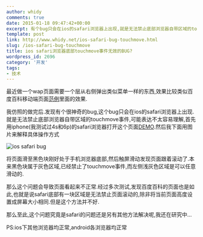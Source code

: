 ```yaml
---
author: whidy
comments: true
date: 2015-01-18 09:47:42+00:00
excerpt: 有个bug只会在ios的safari浏览器上出现,就是无法禁止底部浏览器自带区域的touchmove事件,这究竟是怎么回事呢
template: post
link: http://www.whidy.net/ios-safari-bug-touchmove.html
slug: /ios-safari-bug-touchmove
title: ios safari浏览器底部touchmove事件无效的BUG?
wordpress_id: 2696
category: '开发'
tags:
- 技术
---
```


最近做一个wap页面需要一个层从右侧弹出类似菜单一样的东西,效果比较类似百度百科移动端页面[范例](http://wapbaike.baidu.com/view/3091.htm)里面的效果.

我仿照的做完后.发现有个很神奇的bug,这个bug只会在ios的safari浏览器上出现.就是无法禁止底部浏览器自带区域的touchmove事件,可能表达不太容易理解,首先用iphone(我测试过4s和6p)的safari浏览器打开这个页面[DEMO](http://www.whidy.net/demos/touchmove.html).然后我下面用图片来解释具体操作方式

![ios safari bug](http://www.whidy.net/wp-content/uploads/2015/01/demo_png.png)

将页面滑至黑色块刚好处于手机浏览器底部,然后触屏滑动发现页面跟着滚动了.本来黑色块属于灰色区域,已经禁止了touchmove事件,而左侧浅灰色区域是可以任意滑动的.

那么这个问题会导致页面看起来不正常.经过多次测试,发现百度百科的页面也是如此,也就是说safari底部有一块区域是无法禁止页面滚动的,除非将当前页面高度设置成屏幕大小相同.但是这个方法并不好.

那么至此,这个问题究竟是safari的问题还是另有其他方法解决呢,我还在研究中...

PS:ios下其他浏览器均正常,android各浏览器均正常
